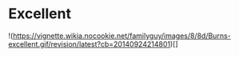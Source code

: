 # Excellent
!(https://vignette.wikia.nocookie.net/familyguy/images/8/8d/Burns-excellent.gif/revision/latest?cb=20140924214801)[]
